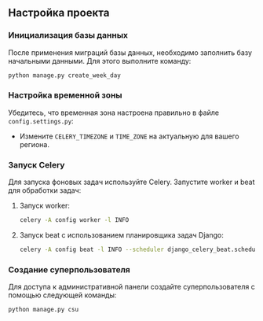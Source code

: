 ## Настройка проекта

### Инициализация базы данных
После применения миграций базы данных, необходимо заполнить базу начальными данными. Для этого выполните команду:

```bash
python manage.py create_week_day
```

### Настройка временной зоны
Убедитесь, что временная зона настроена правильно в файле `config.settings.py`:
- Измените `CELERY_TIMEZONE` и `TIME_ZONE` на актуальную для вашего региона.

### Запуск Celery
Для запуска фоновых задач используйте Celery. Запустите worker и beat для обработки задач:

1. Запуск worker:
    ```bash
    celery -A config worker -l INFO
    ```
2. Запуск beat с использованием планировщика задач Django:
    ```bash
    celery -A config beat -l INFO --scheduler django_celery_beat.schedulers:DatabaseScheduler
    ```

### Создание суперпользователя
Для доступа к административной панели создайте суперпользователя с помощью следующей команды:

```bash
python manage.py csu
```
